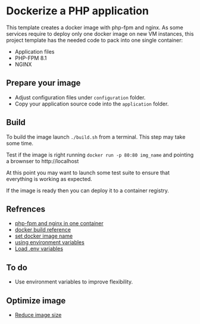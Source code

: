 # Dockerize a PHP application

This template creates a docker image with php-fpm and nginx. As some services require to deploy only one docker image on new VM instances, this project template has the needed code to pack into one single container:

* Application files
* PHP-FPM 8.1
* NGINX

## Prepare your image

* Adjust configuration files under ```configuration``` folder.
* Copy your application source code into the ```application``` folder.

## Build

To build the image launch ```./build.sh``` from a terminal. This step may take some time.

Test if the image is right running ```docker run -p 80:80 img_name``` and pointing a brownser to http://localhost

At this point you may want to launch some test suite to ensure that everything is working as expected.

If the image is ready then you can deploy it to a container registry.

## Refrences

* [php-fpm and nginx in one container](https://stackoverflow.com/questions/46332919/combining-php-fpm-with-nginx-in-one-dockerfile)
* [docker build reference](https://docs.docker.com/engine/reference/commandline/build/)
* [set docker image name](https://stackoverflow.com/questions/38986057/how-to-set-image-name-in-dockerfile)
* [using environment variables](https://www.baeldung.com/linux/nginx-config-environment-variables)
* [Load .env variables](https://gist.github.com/mihow/9c7f559807069a03e302605691f85572)

## To do

* Use environment variables to improve flexibility.

## Optimize image

* [Reduce image size](https://devopscube.com/reduce-docker-image-size/)


